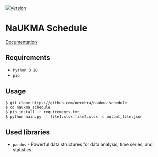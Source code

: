 [![Version](https://badge.fury.io/gh/alexanderzobnin%2Fgrafana-zabbix.svg)](https://github.com/necobra/naukma_schedule/releases)

# NaUKMA Schedule
 
[Documentation](https://necobra.github.io/naukma_schedule/)

## Requirements

- `Python 3.10`
- `pip`

## Usage

```bash
$ git clone https://github.com/necobra/naukma_schedule
$ cd naukma_schedule
$ pip install -r requirements.txt
$ python main.py -f file1.xlsx file2.xlsx -o output_file.json
```


## Used libraries

- `pandos` - Powerful data structures for data analysis, time series, and statistics
